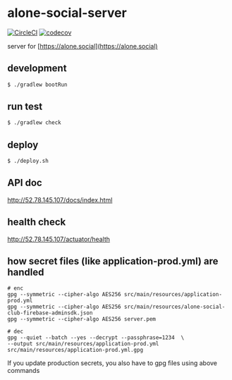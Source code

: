 #  alone-social-server

[![CircleCI](https://circleci.com/gh/alonesocialclub/alone-social-server.svg?style=svg)](https://circleci.com/gh/alonesocialclub/alone-social-server)
[![codecov](https://codecov.io/gh/alonesocialclub/alone-social-server/branch/master/graph/badge.svg)](https://codecov.io/gh/alonesocialclub/alone-social-server)

server for [https://alone.social](https://alone.social)

## development
```bash
$ ./gradlew bootRun
```

## run test
```bash
$ ./gradlew check

```

## deploy

```bash
$ ./deploy.sh
```

## API doc

http://52.78.145.107/docs/index.html

## health check

http://52.78.145.107/actuator/health
## how secret files (like application-prod.yml) are handled
 
```
# enc
gpg --symmetric --cipher-algo AES256 src/main/resources/application-prod.yml
gpg --symmetric --cipher-algo AES256 src/main/resources/alone-social-club-firebase-adminsdk.json
gpg --symmetric --cipher-algo AES256 server.pem

# dec
gpg --quiet --batch --yes --decrypt --passphrase=1234  \
--output src/main/resources/application-prod.yml src/main/resources/application-prod.yml.gpg
```
If you update production secrets, you also have to gpg files using above commands
